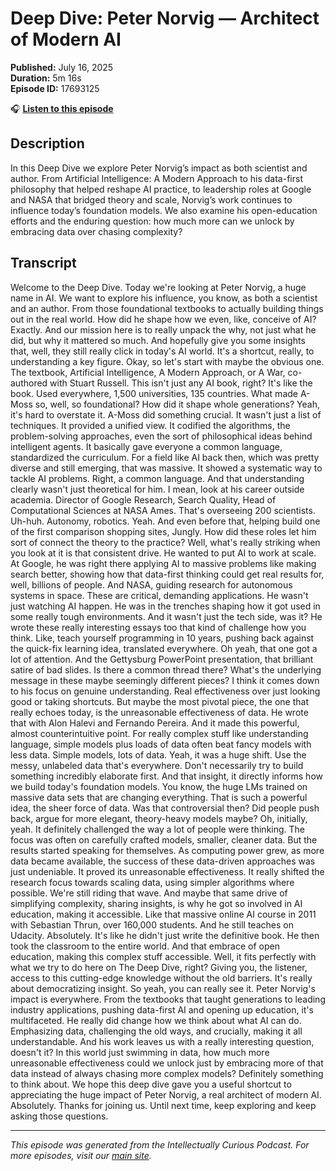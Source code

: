 # Deep Dive: Peter Norvig — Architect of Modern AI

**Published:** July 16, 2025  
**Duration:** 5m 16s  
**Episode ID:** 17693125

🎧 **[Listen to this episode](https://intellectuallycurious.buzzsprout.com/2529712/episodes/17693125-deep-dive-peter-norvig-—-architect-of-modern-ai)**

## Description

In this Deep Dive we explore Peter Norvig’s impact as both scientist and author. From Artificial Intelligence: A Modern Approach to his data-first philosophy that helped reshape AI practice, to leadership roles at Google and NASA that bridged theory and scale, Norvig’s work continues to influence today’s foundation models. We also examine his open-education efforts and the enduring question: how much more can we unlock by embracing data over chasing complexity?

## Transcript

Welcome to the Deep Dive. Today we're looking at Peter Norvig, a huge name in AI. We want to explore his influence, you know, as both a scientist and an author. From those foundational textbooks to actually building things out in the real world. How did he shape how we even, like, conceive of AI? Exactly. And our mission here is to really unpack the why, not just what he did, but why it mattered so much. And hopefully give you some insights that, well, they still really click in today's AI world. It's a shortcut, really, to understanding a key figure. Okay, so let's start with maybe the obvious one. The textbook, Artificial Intelligence, A Modern Approach, or A War, co-authored with Stuart Russell. This isn't just any AI book, right? It's like the book. Used everywhere, 1,500 universities, 135 countries. What made A-Moss so, well, so foundational? How did it shape whole generations? Yeah, it's hard to overstate it. A-Moss did something crucial. It wasn't just a list of techniques. It provided a unified view. It codified the algorithms, the problem-solving approaches, even the sort of philosophical ideas behind intelligent agents. It basically gave everyone a common language, standardized the curriculum. For a field like AI back then, which was pretty diverse and still emerging, that was massive. It showed a systematic way to tackle AI problems. Right, a common language. And that understanding clearly wasn't just theoretical for him. I mean, look at his career outside academia. Director of Google Research, Search Quality, Head of Computational Sciences at NASA Ames. That's overseeing 200 scientists. Uh-huh. Autonomy, robotics. Yeah. And even before that, helping build one of the first comparison shopping sites, Jungly. How did these roles let him sort of connect the theory to the practice? Well, what's really striking when you look at it is that consistent drive. He wanted to put AI to work at scale. At Google, he was right there applying AI to massive problems like making search better, showing how that data-first thinking could get real results for, well, billions of people. And NASA, guiding research for autonomous systems in space. These are critical, demanding applications. He wasn't just watching AI happen. He was in the trenches shaping how it got used in some really tough environments. And it wasn't just the tech side, was it? He wrote these really interesting essays too that kind of challenge how you think. Like, teach yourself programming in 10 years, pushing back against the quick-fix learning idea, translated everywhere. Oh yeah, that one got a lot of attention. And the Gettysburg PowerPoint presentation, that brilliant satire of bad slides. Is there a common thread there? What's the underlying message in these maybe seemingly different pieces? I think it comes down to his focus on genuine understanding. Real effectiveness over just looking good or taking shortcuts. But maybe the most pivotal piece, the one that really echoes today, is the unreasonable effectiveness of data. He wrote that with Alon Halevi and Fernando Pereira. And it made this powerful, almost counterintuitive point. For really complex stuff like understanding language, simple models plus loads of data often beat fancy models with less data. Simple models, lots of data. Yeah, it was a huge shift. Use the messy, unlabeled data that's everywhere. Don't necessarily try to build something incredibly elaborate first. And that insight, it directly informs how we build today's foundation models. You know, the huge LMs trained on massive data sets that are changing everything. That is such a powerful idea, the sheer force of data. Was that controversial then? Did people push back, argue for more elegant, theory-heavy models maybe? Oh, initially, yeah. It definitely challenged the way a lot of people were thinking. The focus was often on carefully crafted models, smaller, cleaner data. But the results started speaking for themselves. As computing power grew, as more data became available, the success of these data-driven approaches was just undeniable. It proved its unreasonable effectiveness. It really shifted the research focus towards scaling data, using simpler algorithms where possible. We're still riding that wave. And maybe that same drive of simplifying complexity, sharing insights, is why he got so involved in AI education, making it accessible. Like that massive online AI course in 2011 with Sebastian Thrun, over 160,000 students. And he still teaches on Udacity. Absolutely. It's like he didn't just write the definitive book. He then took the classroom to the entire world. And that embrace of open education, making this complex stuff accessible. Well, it fits perfectly with what we try to do here on The Deep Dive, right? Giving you, the listener, access to this cutting-edge knowledge without the old barriers. It's really about democratizing insight. So yeah, you can really see it. Peter Norvig's impact is everywhere. From the textbooks that taught generations to leading industry applications, pushing data-first AI and opening up education, it's multifaceted. He really did change how we think about what AI can do. Emphasizing data, challenging the old ways, and crucially, making it all understandable. And his work leaves us with a really interesting question, doesn't it? In this world just swimming in data, how much more unreasonable effectiveness could we unlock just by embracing more of that data instead of always chasing more complex models? Definitely something to think about. We hope this deep dive gave you a useful shortcut to appreciating the huge impact of Peter Norvig, a real architect of modern AI. Absolutely. Thanks for joining us. Until next time, keep exploring and keep asking those questions.

---
*This episode was generated from the Intellectually Curious Podcast. For more episodes, visit our [main site](https://intellectuallycurious.buzzsprout.com).*
